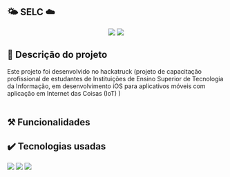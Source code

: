 <h2>🌤️ SELC ☁️</h2>
<p align="center">
  <img src="https://img.shields.io/badge/Status-FINALIZADO-white?style=for-the-badge&labelColor=red"/>
  <img src="https://img.shields.io/github/last-commit/Samuel-045/Spotify-swift/main?style=for-the-badge&labelColor=white"/>
</p>

<h2>📓 Descrição do projeto</h2>
Este projeto foi desenvolvido no hackatruck (projeto de capacitação profissional de estudantes de Instituições de Ensino 
Superior de Tecnologia da Informação, em desenvolvimento iOS para aplicativos móveis com aplicação em Internet das Coisas (IoT) )<br><br>


<h2>⚒️ Funcionalidades</h2>


<h2>✔️ Tecnologias usadas</h2>
<p>
  <img src="https://img.shields.io/badge/Swift-black?style=flat-square&logo=swift&logoColor=white"/>
  <img src="https://img.shields.io/badge/Xcode-black?style=flat-square&logo=xcode&logoColor=white"/>  
  <img src="https://img.shields.io/badge/IBM%20cloundant-black?style=flat-square&logo=IBM&logoColor=white"/>
</p>
